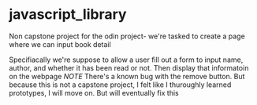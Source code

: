 # javascript_library
Non capstone project for the odin project- we're tasked to create a page where we can input book detail

Specifiacally we're suppose to allow a user fill out a form to input name, author, and whether it has been read or not.
Then display that informatoin on the webpage
*NOTE* There's a known bug with the remove button. But because this is not a capstone project, I felt like I 
thuroughly learned prototypes, I will move on. But will eventually fix this
